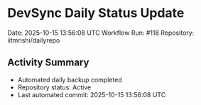 # DevSync Daily Status Update
Date: 2025-10-15 13:56:08 UTC
Workflow Run: #118
Repository: iitmrishi/dailyrepo

## Activity Summary
- Automated daily backup completed
- Repository status: Active
- Last automated commit: 2025-10-15 13:56:08 UTC
